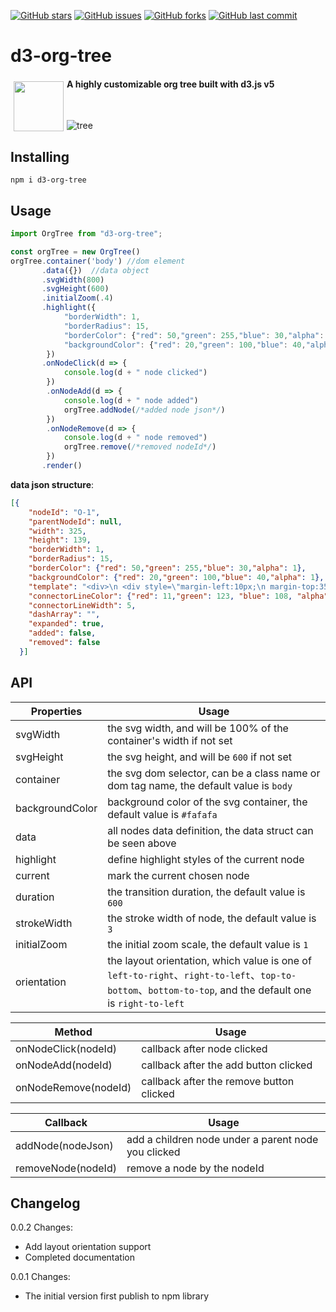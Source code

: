 [![GitHub stars](https://img.shields.io/github/stars/benyasin/d3-org-tree.svg?style=flat-square)](https://github.com/benyasin/d3-org-tree/stargazers)
[![GitHub issues](https://img.shields.io/github/issues/benyasin/d3-org-tree.svg?style=flat-square)](https://github.com/benyasin/d3-org-tree/issues)
[![GitHub forks](https://img.shields.io/github/forks/benyasin/d3-org-tree.svg?style=flat-square)](https://github.com/benyasin/d3-org-tree/network)
[![GitHub last commit](https://img.shields.io/github/last-commit/benyasin/d3-org-tree.svg?style=flat-square)](https://github.com/benyasin/d3-org-tree)

# d3-org-tree


<img src="https://user-images.githubusercontent.com/1866848/87675987-a08a3000-c7aa-11ea-93f4-6e164c3b0823.png" align="left" width="80px" hspace="5" vspace="5">

#### A highly customizable org tree built with d3.js v5

<br>

![tree](https://user-images.githubusercontent.com/1866848/87683987-4f7f3980-c7b4-11ea-884b-20a3ccd3717c.gif)

## Installing

```
npm i d3-org-tree
```

## Usage

```javascript
import OrgTree from "d3-org-tree";

const orgTree = new OrgTree()
orgTree.container('body') //dom element
       .data({})  //data object
       .svgWidth(800)
       .svgHeight(600)
       .initialZoom(.4)
       .highlight({
            "borderWidth": 1,
            "borderRadius": 15,
            "borderColor": {"red": 50,"green": 255,"blue": 30,"alpha": 1},
            "backgroundColor": {"red": 20,"green": 100,"blue": 40,"alpha": 1}
        })
       .onNodeClick(d => {
            console.log(d + " node clicked")
        })
        .onNodeAdd(d => {
            console.log(d + " node added")
            orgTree.addNode(/*added node json*/)
        })
        .onNodeRemove(d => {
            console.log(d + " node removed")
            orgTree.remove(/*removed nodeId*/)
        })
       .render()
```

**data json structure**:
```json
[{
    "nodeId": "O-1",
    "parentNodeId": null,
    "width": 325,
    "height": 139,
    "borderWidth": 1,
    "borderRadius": 15,
    "borderColor": {"red": 50,"green": 255,"blue": 30,"alpha": 1},
    "backgroundColor": {"red": 20,"green": 100,"blue": 40,"alpha": 1},
    "template": "<div>\n <div style=\"margin-left:10px;\n margin-top:35px;\n font-size:40px;\n font-weight:bold;\n\">Ben</div></div>",
    "connectorLineColor": {"red": 11,"green": 123, "blue": 108, "alpha": 1},
    "connectorLineWidth": 5,
    "dashArray": "",
    "expanded": true,
    "added": false,
    "removed": false
  }]
```
## API
            
|  Properties  | Usage |
|  --- | --- |
|  svgWidth  | the svg width, and will be 100% of the container's width if not set|
|  svgHeight  | the svg height, and will be `600` if not set |
|  container  | the svg dom selector, can be a class name or dom tag name, the default value is `body`|
|  backgroundColor  | background color of the svg container, the default value is `#fafafa` |
|  data  | all nodes data definition, the data struct can be seen above |
|  highlight  | define highlight styles of the current node |
|  current  | mark the current chosen node |
|  duration  | the transition duration, the default value is `600` |
|  strokeWidth  | the stroke width of node, the default value is `3` |
|  initialZoom  | the initial zoom scale, the default value is `1` |
|  orientation  | the layout orientation, which value is one of `left-to-right`、`right-to-left`、`top-to-bottom`、`bottom-to-top`, and the default one is `right-to-left` |

|  Method  | Usage |
|  --- | --- |
|  onNodeClick(nodeId)  | callback after node clicked |
|  onNodeAdd(nodeId)  | callback after the add button clicked |
|  onNodeRemove(nodeId)  | callback after the remove button clicked |

|  Callback  | Usage |
|  --- | --- |
|  addNode(nodeJson)  | add a children node under a parent node you clicked |
|  removeNode(nodeId)  | remove a node by the nodeId |

## Changelog

0.0.2 Changes:

* Add layout orientation support
* Completed documentation

0.0.1 Changes:

* The initial version first publish to npm library
